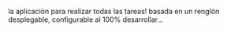 la aplicación para realizar todas las tareas!
basada en un renglón desplegable, configurable al 100%
desarrollar...
